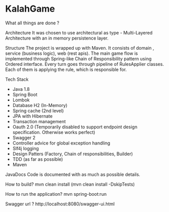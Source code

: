 # KalahGame

What all things are done ?

Architecture
It was chosen to use architectural as type - Multi-Layered Architecture with an in memory persistence layer.

Structure
The project is wrapped up with Maven. It consists of domain , service (business logic), web (rest apis). 
The main game flow is implemented through Spring-like Chain of Responsibility pattern using Ordered interface.
Every turn goes through pipeline of RulesApplier classes. Each of them is applying the rule, which is responsible for.

Tech Stack
* Java 1.8
* Spring Boot
* Lombok
* Database H2 (In-Memory)
* Spring cache (2nd level)
* JPA with Hibernate
* Transaction management
* Oauth 2.0 (Temporarily disabled to support endpoint design specification. Otherwise works perfect)
* Swagger 2
* Controller advice for global exception handling
* Slf4j logging
* Design Patters (Factory, Chain of responsibilities, Builder)
* TDD (as far as possible)
* Maven

JavaDocs
Code is documented with as much as possible details. 

How to build?
mvn clean install (mvn clean install -DskipTests)

How to run the application?
mvn spring-boot:run

Swagger url ?
http://localhost:8080/swagger-ui.html






